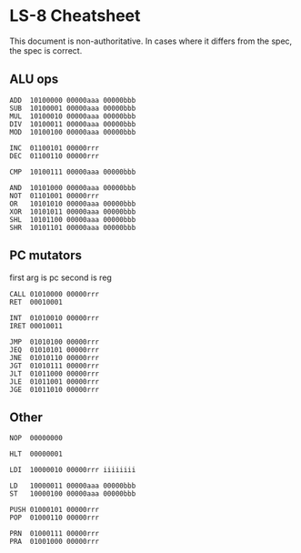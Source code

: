 # LS-8 Cheatsheet

This document is non-authoritative. In cases where it differs from the spec, the
spec is correct.

## ALU ops
```
ADD  10100000 00000aaa 00000bbb
SUB  10100001 00000aaa 00000bbb
MUL  10100010 00000aaa 00000bbb
DIV  10100011 00000aaa 00000bbb
MOD  10100100 00000aaa 00000bbb

INC  01100101 00000rrr
DEC  01100110 00000rrr

CMP  10100111 00000aaa 00000bbb

AND  10101000 00000aaa 00000bbb
NOT  01101001 00000rrr
OR   10101010 00000aaa 00000bbb
XOR  10101011 00000aaa 00000bbb
SHL  10101100 00000aaa 00000bbb
SHR  10101101 00000aaa 00000bbb
```

## PC mutators
first arg is pc second is reg
```
CALL 01010000 00000rrr
RET  00010001

INT  01010010 00000rrr
IRET 00010011

JMP  01010100 00000rrr
JEQ  01010101 00000rrr
JNE  01010110 00000rrr
JGT  01010111 00000rrr
JLT  01011000 00000rrr
JLE  01011001 00000rrr
JGE  01011010 00000rrr
```

## Other
```
NOP  00000000

HLT  00000001 

LDI  10000010 00000rrr iiiiiiii

LD   10000011 00000aaa 00000bbb
ST   10000100 00000aaa 00000bbb

PUSH 01000101 00000rrr
POP  01000110 00000rrr

PRN  01000111 00000rrr
PRA  01001000 00000rrr
```